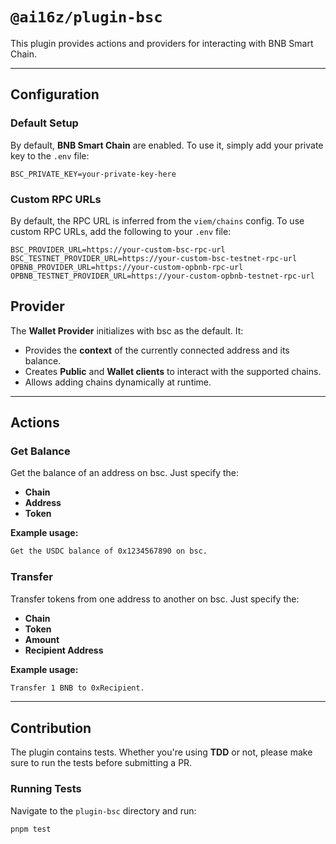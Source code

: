 # `@ai16z/plugin-bsc`

This plugin provides actions and providers for interacting with BNB Smart Chain.

---

## Configuration

### Default Setup

By default, **BNB Smart Chain** are enabled. To use it, simply add your private key to the `.env` file:

```env
BSC_PRIVATE_KEY=your-private-key-here
```

### Custom RPC URLs

By default, the RPC URL is inferred from the `viem/chains` config. To use custom RPC URLs, add the following to your `.env` file:

```env
BSC_PROVIDER_URL=https://your-custom-bsc-rpc-url
BSC_TESTNET_PROVIDER_URL=https://your-custom-bsc-testnet-rpc-url
OPBNB_PROVIDER_URL=https://your-custom-opbnb-rpc-url
OPBNB_TESTNET_PROVIDER_URL=https://your-custom-opbnb-testnet-rpc-url
```

## Provider

The **Wallet Provider** initializes with bsc as the default. It:

- Provides the **context** of the currently connected address and its balance.
- Creates **Public** and **Wallet clients** to interact with the supported chains.
- Allows adding chains dynamically at runtime.

---

## Actions

### Get Balance

Get the balance of an address on bsc. Just specify the:

- **Chain**
- **Address**
- **Token**

**Example usage:**

```bash
Get the USDC balance of 0x1234567890 on bsc.
```

### Transfer

Transfer tokens from one address to another on bsc. Just specify the:

- **Chain**
- **Token**
- **Amount**
- **Recipient Address**

**Example usage:**

```bash
Transfer 1 BNB to 0xRecipient.
```

---

## Contribution

The plugin contains tests. Whether you're using **TDD** or not, please make sure to run the tests before submitting a PR.

### Running Tests

Navigate to the `plugin-bsc` directory and run:

```bash
pnpm test
```
